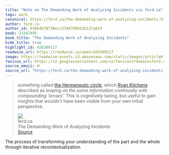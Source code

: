 ```yaml
---
title: "Note on The Demanding Work of Analyzing Incidents via ferd.ca"
tags: work
canonical: https://ferd.ca/the-demanding-work-of-analyzing-incidents.html
author: ferd.ca
author_id: 630b4b78730ecc37467d9d326137a834
book: 21447495
book_title: "The Demanding Work of Analyzing Incidents"
hide_title: true
highlight_id: 426309117
readwise_url: https://readwise.io/open/426309117
image: https://readwise-assets.s3.amazonaws.com/static/images/article0.00998d930354.png
favicon_url: https://s2.googleusercontent.com/s2/favicons?domain=ferd.ca
source_emoji: 🌐
source_url: "https://ferd.ca/the-demanding-work-of-analyzing-incidents.html#:~:text=something%20called,own%20initial%20perspective."
---
```


> something called [the Hermeneutic circle](https://en.wikipedia.org/wiki/Hermeneutic_circle), which [Ryan Kitchens](https://twitter.com/this_hits_home) described as *looping on the same information continually with compounding 'lenses'.* This is cognitively taxing, but useful to gain insights that wouldn't have been visible from your own initial perspective.
> <div class="quoteback-footer"><div class="quoteback-avatar"><img class="mini-favicon" src="https://s2.googleusercontent.com/s2/favicons?domain=ferd.ca"></div><div class="quoteback-metadata"><div class="metadata-inner"><span style="display:none">FROM:</span><div aria-label="ferd.ca" class="quoteback-author"> ferd.ca</div><div aria-label="The Demanding Work of Analyzing Incidents" class="quoteback-title"> The Demanding Work of Analyzing Incidents</div></div></div><div class="quoteback-backlink"><a target="_blank" aria-label="go to the full text of this quotation" rel="noopener" href="https://ferd.ca/the-demanding-work-of-analyzing-incidents.html#:~:text=something%20called,own%20initial%20perspective." class="quoteback-arrow"> Source</a></div></div>

The process of transforming your understanding of the part and the whole through iterative recontextualization.